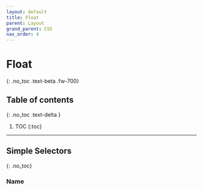 ```yaml
---
layout: default
title: Float
parent: Layout
grand_parent: CSS
nav_order: 4
---
```


# Float
{: .no_toc .text-beta .fw-700}

## Table of contents
{: .no_toc .text-delta }

1. TOC
{:toc}

---

## Simple Selectors
{: .no_toc}

### Name